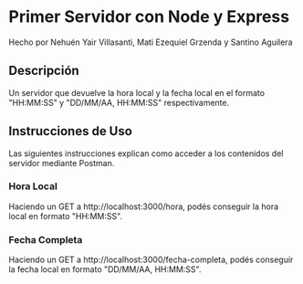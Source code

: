 # Primer Servidor con Node y Express
Hecho por Nehuén Yair Villasanti, Mati Ezequiel Grzenda y Santino Aguilera

## Descripción
Un servidor que devuelve la hora local y la fecha local en el formato "HH:MM:SS" y "DD/MM/AA, HH:MM:SS" respectivamente.

## Instrucciones de Uso
Las siguientes instrucciones explican como acceder a los contenidos del servidor mediante Postman.
### Hora Local
Haciendo un GET a http://localhost:3000/hora, podés conseguir la hora local en formato "HH:MM:SS".
### Fecha Completa
Haciendo un GET a http://localhost:3000/fecha-completa, podés conseguir la fecha local en formato "DD/MM/AA, HH:MM:SS".